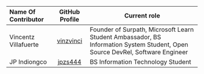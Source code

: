 | Name Of Contributor | GitHub Profile | Current role |
|:--- |:---: |---|
Vincentz Villafuerte | [vinzvinci](https://github.com/vinzvinci) |Founder of Surpath, Microsoft Learn Student Ambassador, BS Information System Student, Open Source DevRel, Software Engineer |
JP Indiongco | [jpzs444](https://github.com/jpzs444) |BS Information Technology Student |

